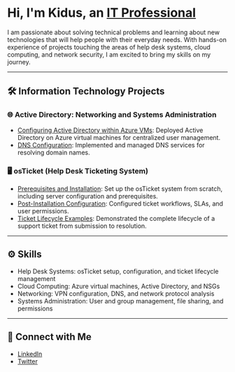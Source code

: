 <h1>Hi, I'm Kidus, an <a href="https://www.linkedin.com/in/kidus-agonafer-099356206/">IT Professional</a> </h1>

<p>
I am passionate about solving technical problems and learning about new technologies that will help people with their everyday needs. With hands-on experience of projects touching the areas of help desk systems, cloud computing, and network security, I am excited to bring my skills on my journey.
</p>

---

<h2>🛠️ Information Technology Projects</h2>

### 🌐 Active Directory: Networking and Systems Administration 

- [Configuring Active Directory within Azure VMs](https://github.com/KidusAgonafer/configure-ad): Deployed Active Directory on Azure virtual machines for centralized user management.  
- [DNS Configuration](https://github.com/KidusAgonafer/dns-lab): Implemented and managed DNS services for resolving domain names.  


### 🖥️ osTicket (Help Desk Ticketing System)
- [Prerequisites and Installation](https://github.com/KidusAgonafer/osticket-prereqs): Set up the osTicket system from scratch, including server configuration and prerequisites.  
- [Post-Installation Configuration](https://github.com/KidusAgonafer/post-install-config): Configured ticket workflows, SLAs, and user permissions.  
- [Ticket Lifecycle Examples](https://github.com/KidusAgonafer/ticket-lifecycle): Demonstrated the complete lifecycle of a support ticket from submission to resolution.
  


---

<h2>⚙️ Skills</h2>

- Help Desk Systems: osTicket setup, configuration, and ticket lifecycle management  
- Cloud Computing: Azure virtual machines, Active Directory, and NSGs  
- Networking: VPN configuration, DNS, and network protocol analysis  
- Systems Administration: User and group management, file sharing, and permissions  

---

<h2>🤝 Connect with Me</h2>

- [LinkedIn](https://www.linkedin.com/in/kidus-agonafer-099356206/)  
- [Twitter](https://x.com/kadoos404)  


